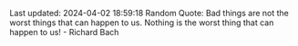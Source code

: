 Last updated: 2024-04-02 18:59:18
Random Quote: Bad things are not the worst things that can happen to us. Nothing is the worst thing that can happen to us! - Richard Bach